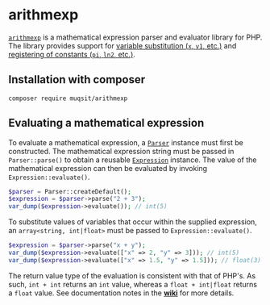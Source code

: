 # arithmexp
[`arithmexp`](https://github.com/Muqsit/arithmexp) is a mathematical expression parser and evaluator library for PHP.
The library provides support for [variable substitution (`x`, `v1`, etc.)](https://github.com/Muqsit/arithmexp#evaluating-a-mathematical-expression) and [registering of constants (`pi`, `ln2`, etc.)](https://github.com/Muqsit/arithmexp#working-with-constants).

## Installation with composer
```
composer require muqsit/arithmexp
```

## Evaluating a mathematical expression
To evaluate a mathematical expression, a [`Parser`](https://github.com/Muqsit/arithmexp/blob/master/src/muqsit/arithmexp/Parser.php) instance must first be constructed.
The mathematical expression string must be passed in `Parser::parse()` to obtain a reusable [`Expression`](https://github.com/Muqsit/arithmexp/blob/master/src/muqsit/arithmexp/expression/Expression.php) instance.
The value of the mathematical expression can then be evaluated by invoking `Expression::evaluate()`.
```php
$parser = Parser::createDefault();
$expression = $parser->parse("2 + 3");
var_dump($expression->evaluate()); // int(5)
```

To substitute values of variables that occur within the supplied expression, an `array<string, int|float>` must be passed to `Expression::evaluate()`.
```php
$expression = $parser->parse("x + y");
var_dump($expression->evaluate(["x" => 2, "y" => 3])); // int(5)
var_dump($expression->evaluate(["x" => 1.5, "y" => 1.5])); // float(3)
```
The return value type of the evaluation is consistent with that of PHP's. As such, `int + int` returns an `int` value, whereas a `float + int|float` returns a `float` value. See documentation notes in the [**wiki**](https://github.com/Muqsit/arithmexp) for more details.
